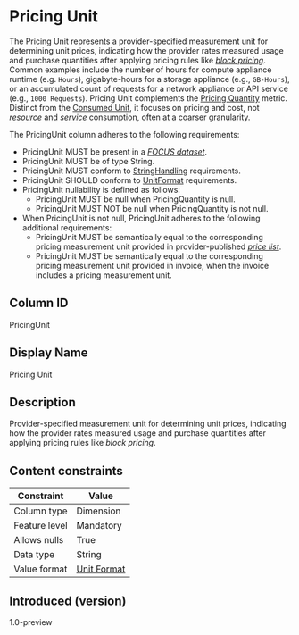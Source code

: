 # Pricing Unit

The Pricing Unit represents a provider-specified measurement unit for determining unit prices, indicating how the provider rates measured usage and purchase quantities after applying pricing rules like [*block pricing*](#glossary:block-pricing). Common examples include the number of hours for compute appliance runtime (e.g. `Hours`), gigabyte-hours for a storage appliance (e.g., `GB-Hours`), or an accumulated count of requests for a network appliance or API service (e.g., `1000 Requests`). Pricing Unit complements the [Pricing Quantity](#pricingquantity) metric. Distinct from the [Consumed Unit](#consumedunit), it focuses on pricing and cost, not [*resource*](#glossary:resource) and [*service*](#glossary:service) consumption, often at a coarser granularity.

The PricingUnit column adheres to the following requirements:

* PricingUnit MUST be present in a [*FOCUS dataset*](#glossary:FOCUS-dataset).
* PricingUnit MUST be of type String.
* PricingUnit MUST conform to [StringHandling](#stringhandling) requirements.
* PricingUnit SHOULD conform to [UnitFormat](#unitformat) requirements.
* PricingUnit nullability is defined as follows:
  * PricingUnit MUST be null when PricingQuantity is null.
  * PricingUnit MUST NOT be null when PricingQuantity is not null.
* When PricingUnit is not null, PricingUnit adheres to the following additional requirements:
  * PricingUnit MUST be semantically equal to the corresponding pricing measurement unit provided in provider-published [*price list*](#glossary:price-list).
  * PricingUnit MUST be semantically equal to the corresponding pricing measurement unit provided in invoice, when the invoice includes a pricing measurement unit.

## Column ID

PricingUnit

## Display Name

Pricing Unit

## Description

Provider-specified measurement unit for determining unit prices, indicating how the provider rates measured usage and purchase quantities after applying pricing rules like *block pricing*.

## Content constraints

| Constraint      | Value                   |
|-----------------|-------------------------|
| Column type     | Dimension               |
| Feature level   | Mandatory               |
| Allows nulls    | True                    |
| Data type       | String                  |
| Value format    | [Unit Format](#unitformat) |

## Introduced (version)

1.0-preview
